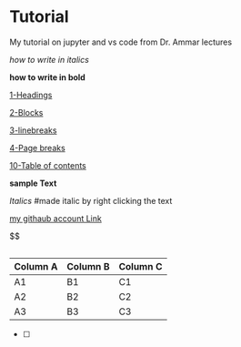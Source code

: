 # Tutorial
My tutorial on jupyter and vs code from Dr. Ammar lectures 


_how to write in italics_


**how to write in bold**

[1-Headings](#1--headings)

[2-Blocks](#2--Blocks)

[3-linebreaks](#3--line-breaks)

[4-Page breaks]()

[10-Table of contents](#10--adding-tables)

**sample Text**

_Italics_ #made italic by right clicking the text


[my githaub account Link ](https://github.com/shahnawaz323?tab=projects&type=beta)


$$

```

```


Column A | Column B | Column C
---------|----------|---------
 A1 | B1 | C1
 A2 | B2 | C2
 A3 | B3 | C3

- [ ]  
